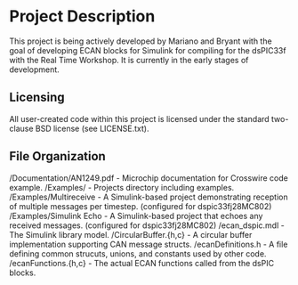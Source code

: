 # Project Description
This project is being actively developed by Mariano and Bryant with the goal of developing ECAN blocks for Simulink for compiling for the dsPIC33f with the Real Time Workshop. It is currently in the early stages of development.

## Licensing

All user-created code within this project is licensed under the standard two-clause BSD license (see LICENSE.txt).

## File Organization
/Documentation/AN1249.pdf - Microchip documentation for Crosswire code example.
/Examples/ - Projects directory including examples.
/Examples/Multireceive - A Simulink-based project demonstrating reception of multiple messages per timestep. (configured for dspic33fj28MC802)
/Examples/Simulink Echo - A Simulink-based project that echoes any received messages. (configured for dspic33fj28MC802)
/ecan_dspic.mdl - The Simulink library model.
/CircularBuffer.{h,c} - A circular buffer implementation supporting CAN message structs.
/ecanDefinitions.h - A file defining common strucuts, unions, and constants used by other code.
/ecanFunctions.{h,c} - The actual ECAN functions called from the dsPIC blocks.